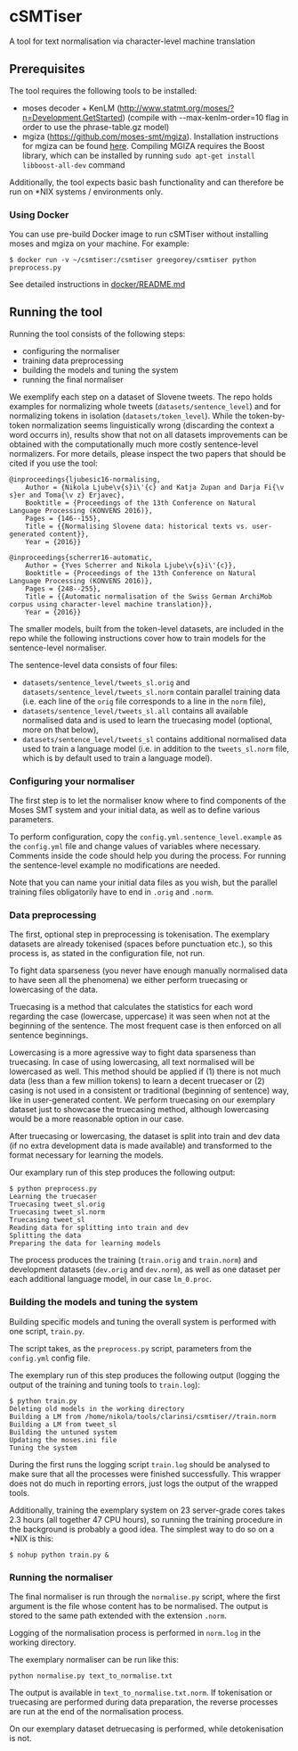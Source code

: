 # cSMTiser
A tool for text normalisation via character-level machine translation

## Prerequisites

The tool requires the following tools to be installed:

* moses decoder + KenLM (http://www.statmt.org/moses/?n=Development.GetStarted) (compile with --max-kenlm-order=10 flag in order to use the phrase-table.gz model)
* mgiza (https://github.com/moses-smt/mgiza). Installation instructions for mgiza can be found [here](http://www.statmt.org/moses/?n=Moses.ExternalTools#ntoc3). Compiling MGIZA requires the Boost library, which can be installed by running `sudo apt-get install libboost-all-dev` command

Additionally, the tool expects basic bash functionality and can therefore be run on *NIX systems / environments only.

### Using Docker

You can use pre-build Docker image to run cSMTiser without installing moses and mgiza on your machine. For example:
```console
$ docker run -v ~/csmtiser:/csmtiser greegorey/csmtiser python preprocess.py
```
See detailed instructions in [docker/README.md](https://github.com/clarinsi/csmtiser/blob/master/docker/README.md)

## Running the tool

Running the tool consists of the following steps:
- configuring the normaliser
- training data preprocessing
- building the models and tuning the system
- running the final normaliser

We exemplify each step on a dataset of Slovene tweets. The repo holds examples for normalizing whole tweets (```datasets/sentence_level```) and for normalizing tokens in isolation (```datasets/token_level```). While the token-by-token normalization seems linguistically wrong (discarding the context a word occurrs in), results show that not on all datasets improvements can be obtained with the computationally much more costly sentence-level normalizers. For more details, please inspect the two papers that should be cited if you use the tool:

```
@inproceedings{ljubesic16-normalising,
	Author = {Nikola Ljube\v{s}i\'{c} and Katja Zupan and Darja Fi{\v s}er and Toma{\v z} Erjavec},
	Booktitle = {Proceedings of the 13th Conference on Natural Language Processing (KONVENS 2016)},
	Pages = {146--155},
	Title = {{Normalising Slovene data: historical texts vs. user-generated content}},
	Year = {2016}}

@inproceedings{scherrer16-automatic,
	Author = {Yves Scherrer and Nikola Ljube\v{s}i\'{c}},
	Booktitle = {Proceedings of the 13th Conference on Natural Language Processing (KONVENS 2016)},
	Pages = {248--255},
	Title = {{Automatic normalisation of the Swiss German ArchiMob corpus using character-level machine translation}},
	Year = {2016}}

```

The smaller models, built from the token-level datasets, are included in the repo while the following instructions cover how to train models for the sentence-level normaliser.

The sentence-level data consists of four files:
- ```datasets/sentence_level/tweets_sl.orig``` and ```datasets/sentence_level/tweets_sl.norm``` contain parallel training data (i.e. each line of the ```orig``` file corresponds to a line in the ```norm``` file),
- ```datasets/sentence_level/tweets_sl.all``` contains all available normalised data and is used to learn the truecasing model (optional, more on that below),
- ```datasets/sentence_level/tweets_sl``` contains additional normalised data used to train a language model (i.e. in addition to the ```tweets_sl.norm``` file, which is by default used to train a language model).

### Configuring your normaliser

The first step is to let the normaliser know where to find components of the Moses SMT system and your initial data, as well as to define various parameters.

To perform configuration, copy the ```config.yml.sentence_level.example``` as the ```config.yml``` file and change values of variables where necessary. Comments inside the code should help you during the process. For running the sentence-level example no modifications are needed.

Note that you can name your initial data files as you wish, but the parallel training files obligatorily have to end in ```.orig``` and ```.norm```.

### Data preprocessing

The first, optional step in preprocessing is tokenisation. The exemplary datasets are already tokenised (spaces before punctuation etc.), so this process is, as stated in the configuration file, not run.

To fight data sparseness (you never have enough manually normalised data to have seen all the phenomena) we either perform truecasing or lowercasing of the data.

Truecasing is a method that calculates the statistics for each word regarding the case (lowercase, uppercase) it was seen when not at the beginning of the sentence. The most frequent case is then enforced on all sentence beginnings.

Lowercasing is a more agressive way to fight data sparseness than truecasing. In case of using lowercasing, all text normalised will be lowercased as well. This method should be applied if (1) there is not much data (less than a few million tokens) to learn a decent truecaser or (2) casing is not used in a consistent or traditional (beginning of sentence) way, like in user-generated content. We perform truecasing on our exemplary dataset just to showcase the truecasing method, although lowercasing would be a more reasonable option in our case.

After truecasing or lowercasing, the dataset is split into train and dev data (if no extra development data is made available) and transformed to the format necessary for learning the models.

Our examplary run of this step produces the following output:

```
$ python preprocess.py
Learning the truecaser
Truecasing tweet_sl.orig
Truecasing tweet_sl.norm
Truecasing tweet_sl
Reading data for splitting into train and dev
Splitting the data
Preparing the data for learning models
```

The process produces the training (```train.orig``` and ```train.norm```) and development datasets (```dev.orig``` and ```dev.norm```), as well as one dataset per each additional language model, in our case ```lm_0.proc```.

### Building the models and tuning the system

Building specific models and tuning the overall system is performed with one script, ```train.py```.

The script takes, as the ```preprocess.py``` script, parameters from the ```config.yml``` config file.

The exemplary run of this step produces the following output (logging the output of the training and tuning tools to ```train.log```):

```
$ python train.py
Deleting old models in the working directory
Building a LM from /home/nikola/tools/clarinsi/csmtiser//train.norm
Building a LM from tweet_sl
Building the untuned system
Updating the moses.ini file
Tuning the system
```

During the first runs the logging script ```train.log``` should be analysed to make sure that all the processes were finished successfully. This wrapper does not do much in reporting errors, just logs the output of the wrapped tools.

Additionally, training the exemplary system on 23 server-grade cores takes 2.3 hours (all together 47 CPU hours), so running the training procedure in the background is probably a good idea. The simplest way to do so on a *NIX is this:

```
$ nohup python train.py &
```

### Running the normaliser

The final normaliser is run through the ```normalise.py``` script, where the first argument is the file whose content has to be normalised. The output is stored to the same path extended with the extension ```.norm```.

Logging of the normalisation process is performed in ```norm.log``` in the working directory.

The exemplary normaliser can be run like this:

```
python normalise.py text_to_normalise.txt
```

The output is available in ```text_to_normalise.txt.norm```. If tokenisation or truecasing are performed during data preparation, the reverse processes are run at the end of the normalisation process.

On our exemplary dataset detruecasing is performed, while detokenisation is not.
